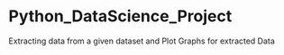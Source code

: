 # Python_DataScience_Project
Extracting data from a given  dataset and Plot Graphs for extracted Data 
